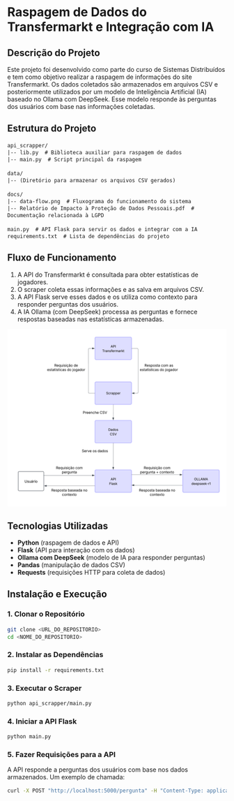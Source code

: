 # Raspagem de Dados do Transfermarkt e Integração com IA

## Descrição do Projeto
Este projeto foi desenvolvido como parte do curso de Sistemas Distribuídos e tem como objetivo realizar a raspagem de informações do site Transfermarkt. Os dados coletados são armazenados em arquivos CSV e posteriormente utilizados por um modelo de Inteligência Artificial (IA) baseado no Ollama com DeepSeek. Esse modelo responde às perguntas dos usuários com base nas informações coletadas.

## Estrutura do Projeto
```
api_scrapper/
|-- lib.py  # Biblioteca auxiliar para raspagem de dados
|-- main.py  # Script principal da raspagem

data/
|-- (Diretório para armazenar os arquivos CSV gerados)

docs/
|-- data-flow.png  # Fluxograma do funcionamento do sistema
|-- Relatório de Impacto à Proteção de Dados Pessoais.pdf  # Documentação relacionada à LGPD

main.py  # API Flask para servir os dados e integrar com a IA
requirements.txt  # Lista de dependências do projeto
```

## Fluxo de Funcionamento
1. A API do Transfermarkt é consultada para obter estatísticas de jogadores.
2. O scraper coleta essas informações e as salva em arquivos CSV.
3. A API Flask serve esses dados e os utiliza como contexto para responder perguntas dos usuários.
4. A IA Ollama (com DeepSeek) processa as perguntas e fornece respostas baseadas nas estatísticas armazenadas.

![Fluxograma do Sistema](docs/data-flow.png)

## Tecnologias Utilizadas
- **Python** (raspagem de dados e API)
- **Flask** (API para interação com os dados)
- **Ollama com DeepSeek** (modelo de IA para responder perguntas)
- **Pandas** (manipulação de dados CSV)
- **Requests** (requisições HTTP para coleta de dados)

## Instalação e Execução
### 1. Clonar o Repositório
```sh
git clone <URL_DO_REPOSITORIO>
cd <NOME_DO_REPOSITORIO>
```

### 2. Instalar as Dependências
```sh
pip install -r requirements.txt
```

### 3. Executar o Scraper
```sh
python api_scrapper/main.py
```

### 4. Iniciar a API Flask
```sh
python main.py
```

### 5. Fazer Requisições para a API
A API responde a perguntas dos usuários com base nos dados armazenados. Um exemplo de chamada:
```sh
curl -X POST "http://localhost:5000/pergunta" -H "Content-Type: application/json" -d '{"pergunta": "Quantos gols Gabriel Barbosa marcou na última temporada?"}'
```